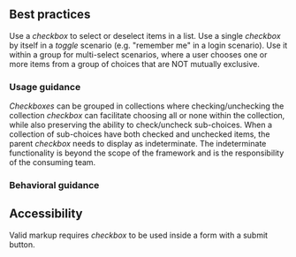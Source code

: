 ## Best practices
Use a *checkbox* to select or deselect items in a list. Use a single *checkbox* by itself in a *toggle* scenario (e.g. "remember me" in a login scenario). Use it within a group for multi-select scenarios, where a user chooses one or more items from a group of choices that are NOT mutually exclusive.

### Usage guidance
*Checkboxes* can be grouped in collections where checking/unchecking the collection *checkbox* can facilitate choosing all or none within the collection, while also preserving the ability to check/uncheck sub-choices. When a collection of sub-choices have both checked and unchecked items, the parent *checkbox* needs to display as indeterminate. The indeterminate functionality is beyond the scope of the framework and is the responsibility of the consuming team.

### Behavioral guidance

## Accessibility
Valid markup requires *checkbox* to be used inside a form with a submit button.